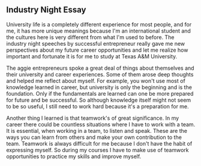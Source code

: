 ## Industry Night Essay

University life is a completely different experience for most people, and for me, it has more unique meanings because I'm an international student and the cultures here is very different from what I'm used to before. The industry night speeches by successful entrepreneur really gave me new perspectives about my future career opportunities and let me realize how important and fortunate it is for me to study at Texas A&M University. 

The aggie entrepreneurs spoke a great deal of things about themselves and their university and career experiences. Some of them arose deep thoughts and helped me reflect about myself. For example, you won't use most of knowledge learned in career, but university is only the beginning and is the foundation. Only if the fundamentals are learned can one be more prepared for future and be successful. So although knowledge itself might not seem to be so useful, I still need to work hard because it's a preparation for me.

Another thing I learned is that teamwork's of great significance. In my career there could be countless situations where I have to work with a team. It is essential, when working in a team, to listen and speak. These are the ways you can learn from others and make your own contribution to the team. Teamwork is always difficult for me because I don't have the habit of expressing myself. So during my courses I have to make use of teamwork opportunities to practice my skills and improve myself.
